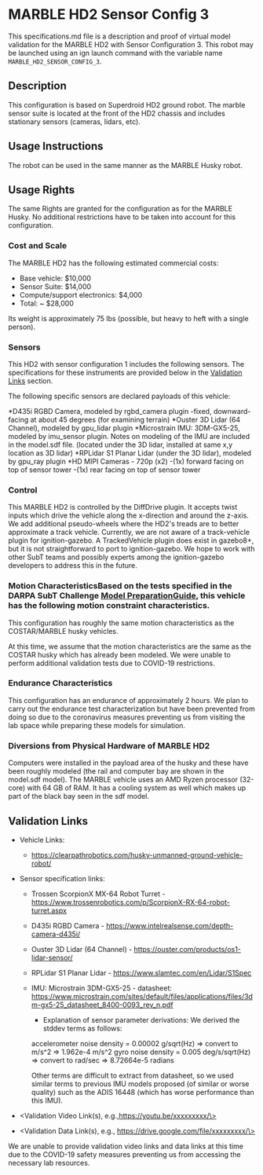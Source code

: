 <!---This is a Markdown description of a robot model submitted for inclusion in the DARPA Subterranean Challenge Technology Repository -->

# MARBLE HD2 Sensor Config 3
This specifications.md file is a description and proof of virtual model validation for the MARBLE HD2 with Sensor Configuration 3. This robot may be launched using an ign launch command with the variable name `MARBLE_HD2_SENSOR_CONFIG_3`.

## Description
This configuration is based on Superdroid HD2 ground robot. The marble sensor suite is located at the front of the HD2 chassis and includes stationary sensors (cameras, lidars, etc).  

## Usage Instructions
The robot can be used in the same manner as the MARBLE Husky robot.  

## Usage Rights
The same Rights are granted for the configuration as for the MARBLE Husky. No additional restrictions have to be taken into account for this configuration.

### Cost and Scale
The MARBLE HD2 has the following estimated commercial costs:
* Base vehicle: $10,000
* Sensor Suite: $14,000
* Compute/support electronics: $4,000
* Total: ~ $28,000

Its weight is approximately 75 lbs (possible, but heavy to heft with a single person). 

### Sensors
This HD2 with sensor configuration 1 includes the following sensors. The specifications for these instruments are provided below in the [Validation Links](#validation_links) section.

The following specific sensors are declared payloads of this vehicle:

*D435i RGBD Camera, modeled by rgbd_camera plugin
  -fixed, downward-facing at about 45 degrees (for examining terrain)
*Ouster 3D Lidar (64 Channel), modeled by gpu_lidar plugin
*Microstrain IMU: 3DM-GX5-25, modeled by imu_sensor plugin. Notes on modeling of the IMU are included in the model.sdf file. (located under the 3D lidar, installed at same x,y location as 3D lidar)
*RPLidar S1 Planar Lidar (under the 3D lidar), modeled by gpu_ray plugin
*HD MIPI Cameras - 720p (x2)
  -(1x) forward facing on top of sensor tower
  -(1x) rear facing on top of sensor tower

### Control
This MARBLE HD2 is controlled by the DiffDrive plugin.  It accepts twist inputs which drive the vehicle along the x-direction and around the z-axis.  We add additional pseudo-wheels where the HD2's treads are to better approximate a track vehicle.  Currently, we are not aware of a track-vehicle plugin for ignition-gazebo.  A TrackedVehicle plugin does exist in gazebo8+, but it is not straightforward to port to ignition-gazebo.  We hope to work with other SubT teams and possibly experts among the ignition-gazebo developers to address this in the future.  

### Motion CharacteristicsBased on the tests specified in the DARPA SubT Challenge [Model PreparationGuide](https://subtchallenge.com/\<fix_me\>), this vehicle has the following motion constraint characteristics. 

This configuration has roughly the same motion characteristics as the COSTAR/MARBLE husky vehicles.

At this time, we assume that the motion characteristics are the same as the COSTAR husky which has already been modeled.  We were unable to perform additional validation tests due to COVID-19 restrictions.  

### Endurance Characteristics
This configuration has an endurance of approximately 2 hours.  We plan to carry out the endurance test characterization but have been prevented from doing so due to the coronavirus measures preventing us from visiting the lab space while preparing these models for simulation.  

### Diversions from Physical Hardware of MARBLE HD2
Computers were installed in the payload area of the husky and these have been roughly modeled (the rail and computer bay are shown in the model.sdf model).  The MARBLE vehicle uses an AMD Ryzen processor (32-core) with 64 GB of RAM.  It has a cooling system as well which makes up part of the black bay seen in the sdf model.  

## Validation Links
* Vehicle Links:
  * https://clearpathrobotics.com/husky-unmanned-ground-vehicle-robot/

* Sensor specification links:
  * Trossen ScorpionX MX-64 Robot Turret - https://www.trossenrobotics.com/p/ScorpionX-RX-64-robot-turret.aspx
  * D435i RGBD Camera - https://www.intelrealsense.com/depth-camera-d435i/
  * Ouster 3D Lidar (64 Channel) - https://ouster.com/products/os1-lidar-sensor/
  * RPLidar S1 Planar Lidar - https://www.slamtec.com/en/Lidar/S1Spec
  * IMU: Microstrain 3DM-GX5-25 - datasheet: https://www.microstrain.com/sites/default/files/applications/files/3dm-gx5-25_datasheet_8400-0093_rev_n.pdf
    * Explanation of sensor parameter derivations:
	We derived the stddev terms as follows:

	accelerometer noise density = 0.00002 g/sqrt(Hz) 
		=> convert to m/s^2 => 1.962e-4 m/s^2
	gyro noise density = 0.005 deg/s/sqrt(Hz)
		=> convert to rad/sec => 8.72664e-5 radians

	Other terms are difficult to extract from datasheet, so we used similar terms to previous IMU models proposed (of similar or worse quality) such as the ADIS 16448 (which has worse performance than this IMU). 

* \<Validation Video Link(s), e.g.,https://youtu.be/xxxxxxxxx/\>
* \<Validation Data Link(s), e.g., https://drive.google.com/file/xxxxxxxxx/\>

We are unable to provide validation video links and data links at this time due to the COVID-19 safety measures preventing us from accessing the necessary lab resources.  
